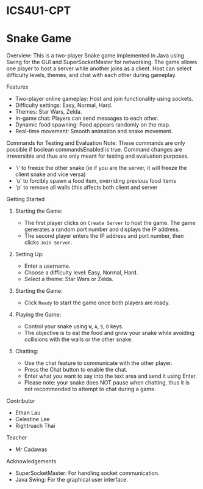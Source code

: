 # ICS4U1-CPT
# Snake Game

Overview: 
This is a two-player Snake game implemented in Java using Swing for the GUI and SuperSocketMaster for networking. The game allows one player to host a server while another joins as a client. Host can select difficulty levels, themes, and chat with each other during gameplay.

Features
- Two-player online gameplay: Host and join functionality using sockets.
- Difficulty settings: Easy, Normal, Hard.
- Themes: Star Wars, Zelda.
- In-game chat: Players can send messages to each other.
- Dynamic food spawning: Food appears randomly on the map.
- Real-time movement: Smooth animation and snake movement.

Commands for Testing and Evaluation 
Note: These commands are only possible if boolean commandsEnabled is true. Command changes are irreversible and thus are only meant for testing and evaluation purposes. 
- 'i' to freeze the other snake (ie if you are the server, it will freeze the client snake and vice versa)
- 'o' to forcibly spawn a food item, overriding previous food items
- 'p' to remove all walls (this affects both client and server

Getting Started
1. Starting the Game:
    - The first player clicks on `Create Server` to host the game. The game generates a random port number and displays the IP address.
    - The second player enters the IP address and port number, then clicks `Join Server`.

2. Setting Up:
    - Enter a username.
    - Choose a difficulty level: Easy, Normal, Hard.
    - Select a theme: Star Wars or Zelda.

3. Starting the Game:
    - Click `Ready` to start the game once both players are ready.

4. Playing the Game:
    - Control your snake using `W`, `A`, `S`, `D` keys.
    - The objective is to eat the food and grow your snake while avoiding collisions with the walls or the other snake.

5. Chatting:
    - Use the chat feature to communicate with the other player.
    - Press the Chat button to enable the chat.
    - Enter what you want to say into the text area and send it using Enter.
    - Please note: your snake does NOT pause when chatting, thus it is not recommended to attempt to chat during a game.

Contributor
- Ethan Lau
- Celestine Lee
- Rightruach Thai

Teacher
- Mr Cadawas
  
Acknowledgements
- SuperSocketMaster: For handling socket communication.
- Java Swing: For the graphical user interface.
